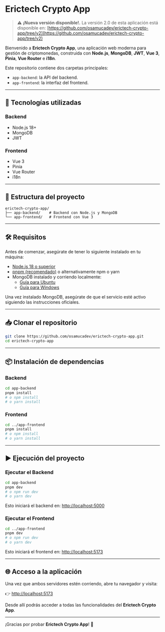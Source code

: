 # Erictech Crypto App

> ⚠️ **¡Nueva versión disponible!.** La versión 2.0 de esta aplicación está disponible en:  [https://github.com/osamucadev/erictech-crypto-app/tree/v2](https://github.com/osamucadev/erictech-crypto-app/tree/v2)

Bienvenido a **Erictech Crypto App**, una aplicación web moderna para gestión de criptomonedas, construida con **Node.js**, **MongoDB**, **JWT**, **Vue 3**, **Pinia**, **Vue Router** e **i18n**.

Este repositorio contiene dos carpetas principales:

- `app-backend`: la API del backend.
- `app-frontend`: la interfaz del frontend.

---

## 🚀 Tecnologías utilizadas

### Backend
- Node.js 18+
- MongoDB
- JWT

### Frontend
- Vue 3
- Pinia
- Vue Router
- i18n

---

## 📁 Estructura del proyecto

```
erictech-crypto-app/
├── app-backend/    # Backend con Node.js y MongoDB
└── app-frontend/   # Frontend con Vue 3
```

---

## 🛠️ Requisitos

Antes de comenzar, asegúrate de tener lo siguiente instalado en tu máquina:

- [Node.js 18 o superior](https://nodejs.org/)
- [pnpm (recomendado)](https://pnpm.io/installation) o alternativamente npm o yarn
- MongoDB instalado y corriendo localmente:
  - [Guía para Ubuntu](https://www.mongodb.com/pt-br/docs/manual/tutorial/install-mongodb-on-ubuntu/)
  - [Guía para Windows](https://www.mongodb.com/pt-br/docs/manual/tutorial/install-mongodb-on-windows/)

Una vez instalado MongoDB, asegúrate de que el servicio esté activo siguiendo las instrucciones oficiales.

---

## 📥 Clonar el repositorio

```bash
git clone https://github.com/osamucadev/erictech-crypto-app.git
cd erictech-crypto-app
```

---

## 📦 Instalación de dependencias

### Backend

```bash
cd app-backend
pnpm install
# o npm install
# o yarn install
```

### Frontend

```bash
cd ../app-frontend
pnpm install
# o npm install
# o yarn install
```

---

## ▶️ Ejecución del proyecto

### Ejecutar el Backend

```bash
cd app-backend
pnpm dev
# o npm run dev
# o yarn dev
```

Esto iniciará el backend en: [http://localhost:5000](http://localhost:5000)

### Ejecutar el Frontend

```bash
cd ../app-frontend
pnpm dev
# o npm run dev
# o yarn dev
```

Esto iniciará el frontend en: [http://localhost:5173](http://localhost:5173)

---

## 🌐 Acceso a la aplicación

Una vez que ambos servidores estén corriendo, abre tu navegador y visita:

👉 [http://localhost:5173](http://localhost:5173)

Desde allí podrás acceder a todas las funcionalidades del **Erictech Crypto App**.

---

¡Gracias por probar **Erictech Crypto App**! 🚀
